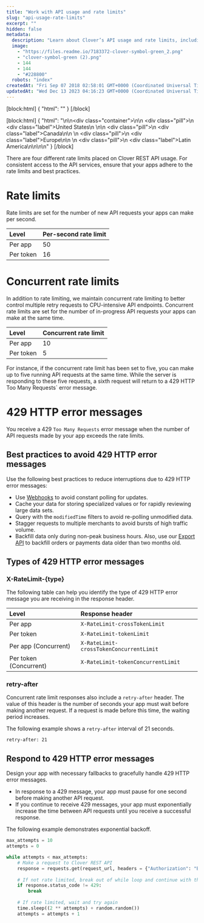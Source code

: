 ```yaml
---
title: "Work with API usage and rate limits"
slug: "api-usage-rate-limits"
excerpt: ""
hidden: false
metadata: 
  description: "Learn about Clover’s API usage and rate limits, including per-second and concurrent rate limits, best practices to avoid 429 HTTP error messages, and how to respond to them"
  image: 
    - "https://files.readme.io/7183372-clover-symbol-green_2.png"
    - "clover-symbol-green (2).png"
    - 144
    - 144
    - "#228800"
  robots: "index"
createdAt: "Fri Sep 07 2018 02:58:01 GMT+0000 (Coordinated Universal Time)"
updatedAt: "Wed Dec 13 2023 04:16:23 GMT+0000 (Coordinated Universal Time)"
---
```

[block:html]
{
  "html": "<!-- This page has content shared with the partner docs. If you update\nthis page, be sure to check if the same change applies to the partner \ndoc. -->"
}
[/block]


[block:html]
{
  "html": "<!--JIRA DS-3009; Region pill icon added to topic on 3.22.2023-->\n\n<div class=\"container\">\n<!--US-->\n  <div class=\"pill\">\n    <div class=\"label\">United States</div>\n  </div>\n<!--Canada-->\n  <div class=\"pill\">\n    <div class=\"label\">Canada</div>\n</div>\n  <!--Europe-->\n  <div class=\"pill\">\n    <div class=\"label\">Europe</div>\n</div>\n     <!--Latin America-->\n  <div class=\"pill\">\n    <div class=\"label\">Latin America</div>\n</div>\n</div>\n\n<style>\nbody {\n  font-family: \"Segoe UI\", \"Roboto\",\n    \"Segoe UI Symbol\";\n}\n.container {\n  align-items: center;\n  min-width: 10%;\n  text-align: left;\n   overflow: auto;\n}\n/*Pill format*/\n.pill {\n  background: #44BB44;\n  border: .5px solid #44BB44;\n  margin-left: 5px;\n  overflow: auto;\n\n}\n/*Text positioning inside the pill*/\n.pill,\n.pill__addon {\n  display: inline-block;\n  box-sizing: border-box;\n  padding: 0px 10px;\n  border-radius: 10px;\n  position: relative;\n  box-sizing: border-box;\n  height: 1.5rem;\n}\n/*Text format inside the pill*/\n.pill .label,\n.pill__addon .label {\n  font-style: normal;\n  font-weight: normal;\n  font-size: 0.70rem;\n  color: #fff;\n  display: inline-block;\n  vertical-align: middle;\n \n}\n</style>"
}
[/block]


There are four different rate limits placed on Clover REST API usage. For consistent access to the API services, ensure that your apps adhere to the rate limits and best practices.

# Rate limits

Rate limits are set for the number of new API requests your apps can make per second.

| Level     | Per-second rate limit |
| :-------- | :-------------------- |
| Per app   | 50                    |
| Per token | 16                    |

# Concurrent rate limits

In addition to rate limiting, we maintain concurrent rate limiting to better control multiple retry requests to CPU-intensive API endpoints. Concurrent rate limits are set for the number of in-progress API requests your apps can make at the same time.

| Level     | Concurrent rate limit |
| :-------- | :-------------------- |
| Per app   | 10                    |
| Per token | 5                     |

For instance, if the concurrent rate limit has been set to five, you can make up to five running API requests at the same time. While the server is responding to these five requests, a sixth request will return to a 429 HTTP Too Many Requests\` error message.

# 429 HTTP error messages

You receive a 429 `Too Many Requests` error message when the number of API requests made by your app exceeds the rate limits.

## Best practices to avoid 429 HTTP error messages

Use the following best practices to reduce interruptions due to 429 HTTP error messages:

- Use [Webhooks](doc:webhooks) to avoid constant polling for updates.
- Cache your data for storing specialized values or for rapidly reviewing large data sets.
- Query with the `modifiedTime` filters to avoid re-polling unmodified data.
- Stagger requests to multiple merchants to avoid bursts of high traffic volume.
- Backfill data only during non-peak business hours. Also, use our <a href="https://github.com/clover/export-api-examples" target="_blank">Export API</a> to backfill orders or payments data older than two months old.

## Types of 429 HTTP error messages

### X-RateLimit-{type}

The following table can help you identify the type of 429 HTTP error message you are receiving in the response header.

| Level                  | Response header                         |
| :--------------------- | :-------------------------------------- |
| Per app                | `X-RateLimit-crossTokenLimit`           |
| Per token              | `X-RateLimit-tokenLimit`                |
| Per app (Concurrent)   | `X-RateLimit-crossTokenConcurrentLimit` |
| Per token (Concurrent) | `X-RateLimit-tokenConcurrentLimit`      |

### retry-after

Concurrent rate limit responses also include a `retry-after` header. The value of this header is the number of seconds your app must wait before making another request. If a request is made before this time, the waiting period increases. 

The following example shows a `retry-after` interval of 21 seconds.

```
retry-after: 21
```

## Respond to 429 HTTP error messages

Design your app with necessary fallbacks to gracefully handle 429 HTTP error messages.

- In response to a 429 message, your app must pause for one second before making another API request.
- If you continue to receive 429 messages, your app must exponentially increase the time between API requests until you receive a successful response.

The following example demonstrates exponential backoff.

```python Exponential backoff Python sample
max_attempts = 10
attempts = 0

while attempts < max_attempts:
	# Make a request to Clover REST API
	response = requests.get(request_url, headers = {"Authorization": "Bearer " + api_token})
	
	# If not rate limited, break out of while loop and continue with the rest of the code
	if response.status_code != 429:
		break
	
	# If rate limited, wait and try again
	time.sleep((2 ** attempts) + random.random())
	attempts = attempts + 1
```
